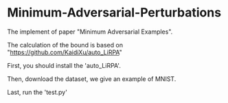 # Minimum-Adversarial-Perturbations
The implement of paper "Minimum Adversarial Examples".

The calculation of the bound is based on "https://github.com/KaidiXu/auto_LiRPA"

First, you should install the 'auto_LiRPA'.

Then, download the dataset, we give an example of MNIST.

Last, run the 'test.py'
